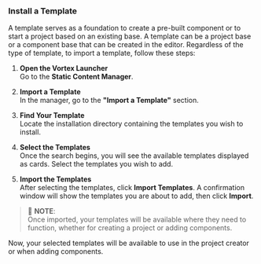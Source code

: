 ### Install a Template

A template serves as a foundation to create a pre-built component or to start a project based on an existing base. A template can be a project base or a component base that can be created in the editor. Regardless of the type of template, to import a template, follow these steps:

1. **Open the Vortex Launcher**  
   Go to the **Static Content Manager**.

2. **Import a Template**  
   In the manager, go to the **"Import a Template"** section.

3. **Find Your Template**  
   Locate the installation directory containing the templates you wish to install.

4. **Select the Templates**  
   Once the search begins, you will see the available templates displayed as cards. Select the templates you wish to add.

5. **Import the Templates**  
   After selecting the templates, click **Import Templates**. A confirmation window will show the templates you are about to add, then click **Import**.

> 🔧 **NOTE**:  
> Once imported, your templates will be available where they need to function, whether for creating a project or adding components.

Now, your selected templates will be available to use in the project creator or when adding components.
